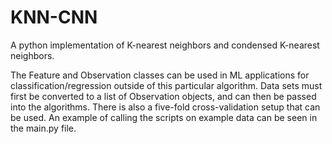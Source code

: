 # KNN-CNN
A python implementation of K-nearest neighbors and condensed K-nearest neighbors.

The Feature and Observation classes can be used in ML applications for classification/regression outside of this particular algorithm.
Data sets must first be converted to a list of Observation objects, and can then be passed into the algorithms. There is also a five-fold cross-validation setup that can be used. An example of calling the scripts on example data can be seen in the main.py file. 
